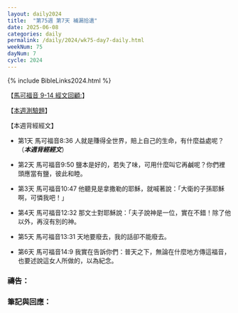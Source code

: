 ```yaml
---
layout: daily2024
title:  "第75週 第7天 補漏拾遺"
date: 2025-06-08
categories: daily
permalink: /daily/2024/wk75-day7-daily.html
weekNum: 75
dayNum: 7
cycle: 2024
---
```


{% include BibleLinks2024.html %}

【<a href="QLREVIEWLINK" target="_blank">馬可福音 9-14 經文回顧:</a>】

【<a href="QLTESTLINK" target="_blank">本週測驗題</a>】

【本週背經經文】
+ 第1天 馬可福音8:36 人就是賺得全世界，賠上自己的生命，有什麼益處呢？（_**本週背經經文**_）

+ 第2天 馬可福音9:50 鹽本是好的，若失了味，可用什麼叫它再鹹呢？你們裡頭應當有鹽，彼此和睦。

+ 第3天 馬可福音10:47 他聽見是拿撒勒的耶穌，就喊著說：「大衛的子孫耶穌啊，可憐我吧！」

+ 第4天 馬可福音12:32 那文士對耶穌說：「夫子說神是一位，實在不錯！除了他以外，再沒有別的神。

+ 第5天 馬可福音13:31 天地要廢去，我的話卻不能廢去。

+ 第6天 馬可福音14:9 我實在告訴你們：普天之下，無論在什麼地方傳這福音，也要述說這女人所做的，以為紀念。

### 禱告：

### 筆記與回應：